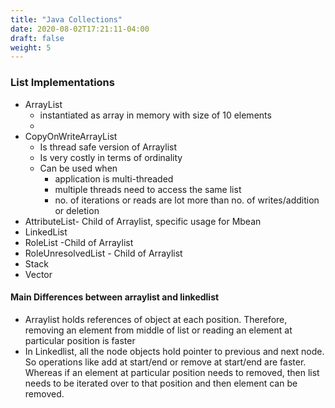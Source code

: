 ```yaml
---
title: "Java Collections"
date: 2020-08-02T17:21:11-04:00
draft: false
weight: 5
---
```


### List Implementations 
- ArrayList
  - instantiated as array in memory with size of 10 elements
  - 
- CopyOnWriteArrayList
  - Is thread safe version of Arraylist 
  - Is very costly in terms of ordinality 
  - Can be used when 
    - application is multi-threaded
    - multiple threads need to access the same list
    - no. of iterations or reads are lot more than no. of writes/addition or deletion
- AttributeList- Child of Arraylist, specific usage for Mbean
- LinkedList
- RoleList -Child of Arraylist
- RoleUnresolvedList - Child of Arraylist
- Stack
- Vector

#### Main Differences between arraylist and linkedlist

- Arraylist holds references of object at each position. Therefore, removing an element from middle of list or reading an element at particular position is faster
- In Linkedlist, all the node objects hold pointer to previous and next node. So operations like add at start/end or remove at start/end are faster. Whereas if an element at particular position needs to removed, then list needs to be iterated over to that position and then element can be removed. 

